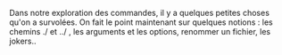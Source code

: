 Dans notre exploration des commandes, il y a quelques petites choses qu'on a survolées. On fait le point maintenant sur quelques notions : les chemins ./ et ../ , les arguments et les options, renommer un fichier, les jokers.. 
